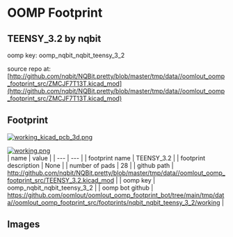 # OOMP Footprint  
## TEENSY_3.2  by nqbit  
  
oomp key: oomp_nqbit_nqbit_teensy_3_2  
  
source repo at: [http://github.com/nqbit/NQBit.pretty/blob/master/tmp/data//oomlout_oomp_footprint_src/ZMCJF7T13T.kicad_mod](http://github.com/nqbit/NQBit.pretty/blob/master/tmp/data//oomlout_oomp_footprint_src/ZMCJF7T13T.kicad_mod)  
## Footprint  
  
[![working_kicad_pcb_3d.png](working_kicad_pcb_3d_600.png)](working_kicad_pcb_3d.png)  
  
[![working.png](working_600.png)](working.png)  
| name | value | 
| --- | --- | 
| footprint name | TEENSY_3.2 | 
| footprint description | None | 
| number of pads | 28 | 
| github path | http://github.com/nqbit/NQBit.pretty/blob/master/tmp/data//oomlout_oomp_footprint_src/TEENSY_3.2.kicad_mod | 
| oomp key | oomp_nqbit_nqbit_teensy_3_2 | 
| oomp bot github | https://github.com/oomlout/oomlout_oomp_footprint_bot/tree/main/tmp/data//oomlout_oomp_footprint_src/footprints/nqbit_nqbit_teensy_3_2/working | 
## Images  
